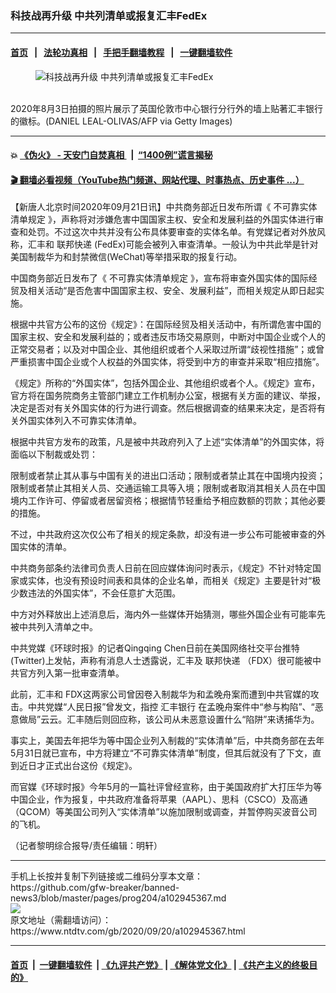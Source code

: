 ### 科技战再升级 中共列清单或报复汇丰FedEx
------------------------

#### [首页](https://github.com/gfw-breaker/banned-news3/blob/master/README.md) &nbsp;&nbsp;|&nbsp;&nbsp; [法轮功真相](https://github.com/begood0513/basic/blob/master/README.md)  &nbsp;&nbsp;|&nbsp;&nbsp; [手把手翻墙教程](https://github.com/gfw-breaker/guides/wiki)  &nbsp;&nbsp;|&nbsp;&nbsp; [一键翻墙软件](https://github.com/gfw-breaker/nogfw/blob/master/README.md)  



<div><div class="featured_image">
 <figure>
  <img alt="科技战再升级 中共列清单或报复汇丰FedEx" src="https://i.ntdtv.com/assets/uploads/2020/09/GettyImages-1227890011-1-800x450.jpg"/>
 </figure><br/>
 <span class="caption">
  2020年8月3日拍摄的照片展示了英国伦敦市中心银行分行外的墙上贴著汇丰银行的徽标。(DANIEL LEAL-OLIVAS/AFP via Getty Images)
 </span>
</div>
</div><hr/>

#### 💥 [《伪火》 - 天安门自焚真相 ](http://158.247.195.190:10000/videos/blog/weihuo.html)&nbsp; |&nbsp; [“1400例”谎言揭秘  ](http://158.247.195.190:10000/videos/blog/jiexi1400.html)

#### [ 🎬  翻墙必看视频（YouTube热门频道、网站代理、时事热点、历史事件 ...）](https://github.com/gfw-breaker/links/blob/master/banned.md)

<div><div class="post_content" itemprop="articleBody">
 <p>
  【新唐人北京时间2020年09月21日讯】中共商务部近日发布所谓《
  <ok href="https://www.ntdtv.com/gb/不可靠实体清单规定.htm">
   不可靠实体清单规定
  </ok>
  》，声称将对涉嫌危害中国国家主权、安全和发展利益的外国实体进行审查和处罚。不过这次中共并没有公布具体要审查的实体名单。有党媒记者对外放风称，汇丰和
  <ok href="https://www.ntdtv.com/gb/联邦快递.htm">
   联邦快递
  </ok>
  (FedEx)可能会被列入审查清单。一般认为中共此举是针对美国制裁华为和封禁微信(WeChat)等举措采取的报复行动。
 </p>
 <p>
  中国商务部近日发布了《
  <ok href="https://www.ntdtv.com/gb/不可靠实体清单规定.htm">
   不可靠实体清单规定
  </ok>
  》，宣布将审查外国实体的国际经贸及相关活动“是否危害中国国家主权、安全、发展利益”，而相关规定从即日起实施。
 </p>
 <p>
  根据中共官方公布的这份《规定》：在国际经贸及相关活动中，有所谓危害中国的国家主权、安全和发展利益的；或者违反市场交易原则，中断对中国企业或个人的正常交易者；以及对中国企业、其他组织或者个人采取过所谓“歧视性措施”；或曾严重损害中国企业或个人权益的外国实体，将受到中方的审查并采取“相应措施”。
 </p>
 <p>
  《规定》所称的“外国实体”，包括外国企业、其他组织或者个人。《规定》宣布，官方将在国务院商务主管部门建立工作机制办公室，根据有关方面的建议、举报，决定是否对有关外国实体的行为进行调查。然后根据调查的结果来决定，是否将有关外国实体列入不可靠实体清单。
 </p>
 <p>
  根据中共官方发布的政策，凡是被中共政府列入了上述“实体清单”的外国实体，将面临以下制裁或处罚：
 </p>
 <p>
  限制或者禁止其从事与中国有关的进出口活动；限制或者禁止其在中国境内投资；限制或者禁止其相关人员、交通运输工具等入境；限制或者取消其相关人员在中国境内工作许可、停留或者居留资格；根据情节轻重给予相应数额的罚款；其他必要的措施。
 </p>
 <p>
  不过，中共政府这次仅公布了相关的规定条款，却没有进一步公布可能被审查的外国实体的清单。
 </p>
 <p>
  中共商务部条约法律司负责人日前在回应媒体询问时表示，《规定》不针对特定国家或实体，也没有预设时间表和具体的企业名单，而相关《规定》主要是针对“极少数违法的外国实体”，不会任意扩大范围。
 </p>
 <p>
  中方对外释放出上述消息后，海内外一些媒体开始猜测，哪些外国企业有可能率先被中共列入清单之中。
 </p>
 <p>
  中共党媒《环球时报》的记者Qingqing Chen日前在美国网络社交平台推特(Twitter)上发帖，声称有消息人士透露说，汇丰及
  <ok href="https://www.ntdtv.com/gb/联邦快递.htm">
   联邦快递
  </ok>
  （FDX）很可能被中共官方列入第一批审查清单。
 </p>
 <p>
  此前，汇丰和 FDX这两家公司曾因卷入制裁华为和孟晚舟案而遭到中共官媒的攻击。中共党媒“人民日报”曾发文，指控
  <ok href="https://www.ntdtv.com/gb/汇丰银行.htm">
   汇丰银行
  </ok>
  在孟晚舟案件中“参与构陷”、“恶意做局”云云。汇丰随后则回应称，该公司从未恶意设置什么“陷阱”来诱捕华为。
 </p>
 <p>
  事实上，美国去年把华为等中国企业列入制裁的“实体清单”后，中共商务部在去年5月31日就已宣布，中方将建立“不可靠实体清单”制度，但其后就没有了下文，直到近日才正式出台这份《规定》。
 </p>
 <p>
  而官媒《环球时报》今年5月的一篇社评曾经宣称，由于美国政府扩大打压华为等中国企业，作为报复，中共政府准备将苹果（AAPL）、思科（CSCO）及高通（QCOM）等美国公司列入“实体清单”以施加限制或调查，并暂停购买波音公司的飞机。
 </p>
 <p>
  （记者黎明综合报导/责任编辑：明轩）
 </p>
 <div class="single_ad">
 </div>
</div>
</div>
<hr/>
手机上长按并复制下列链接或二维码分享本文章：<br/>
https://github.com/gfw-breaker/banned-news3/blob/master/pages/prog204/a102945367.md <br/>
<a href='https://github.com/gfw-breaker/banned-news3/blob/master/pages/prog204/a102945367.md'><img src='https://github.com/gfw-breaker/banned-news3/blob/master/pages/prog204/a102945367.md.png'/></a> <br/>
原文地址（需翻墙访问）：https://www.ntdtv.com/gb/2020/09/20/a102945367.html


------------------------
#### [首页](https://github.com/gfw-breaker/banned-news3/blob/master/README.md) &nbsp;|&nbsp; [一键翻墙软件](https://github.com/gfw-breaker/nogfw/blob/master/README.md) &nbsp;| [《九评共产党》](https://github.com/gfw-breaker/9ping.md/blob/master/README.md#九评之一评共产党是什么) | [《解体党文化》](https://github.com/gfw-breaker/jtdwh.md/blob/master/README.md) | [《共产主义的终极目的》](https://github.com/gfw-breaker/gczydzjmd.md/blob/master/README.md)


<img src='http://gfw-breaker.win/banned-news3/pages/prog204/a102945367.md' width='0px' height='0px'/>